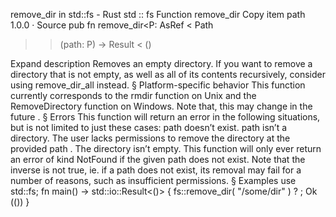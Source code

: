 remove_dir in std::fs - Rust
std
::
fs
Function
remove_dir
Copy item path
1.0.0
·
Source
pub fn remove_dir<P:
AsRef
<
Path
>>(path: P) ->
Result
<
()
>
Expand description
Removes an empty directory.
If you want to remove a directory that is not empty, as well as all
of its contents recursively, consider using
remove_dir_all
instead.
§
Platform-specific behavior
This function currently corresponds to the
rmdir
function on Unix
and the
RemoveDirectory
function on Windows.
Note that, this
may change in the future
.
§
Errors
This function will return an error in the following situations, but is not
limited to just these cases:
path
doesn’t exist.
path
isn’t a directory.
The user lacks permissions to remove the directory at the provided
path
.
The directory isn’t empty.
This function will only ever return an error of kind
NotFound
if the given
path does not exist. Note that the inverse is not true,
ie. if a path does not exist, its removal may fail for a number of reasons,
such as insufficient permissions.
§
Examples
use
std::fs;
fn
main() -> std::io::Result<()> {
    fs::remove_dir(
"/some/dir"
)
?
;
Ok
(())
}
